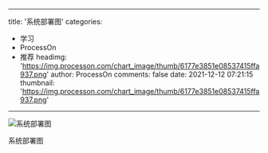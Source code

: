 
---
title: '系统部署图'
categories: 
 - 学习
 - ProcessOn
 - 推荐
headimg: 'https://img.processon.com/chart_image/thumb/6177e3851e08537415ffa937.png'
author: ProcessOn
comments: false
date: 2021-12-12 07:21:15
thumbnail: 'https://img.processon.com/chart_image/thumb/6177e3851e08537415ffa937.png'
---

<div>   
<img class="thumb" alt="系统部署图" src="https://img.processon.com/chart_image/thumb/6177e3851e08537415ffa937.png" referrerpolicy="no-referrer">
<p>系统部署图</p>  
</div>
            